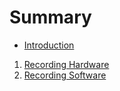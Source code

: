 # Summary

* [Introduction](/README.md) 



1. [Recording Hardware](/01-recording-hardware.md)
2. [Recording Software](/02-recording-software.md)



